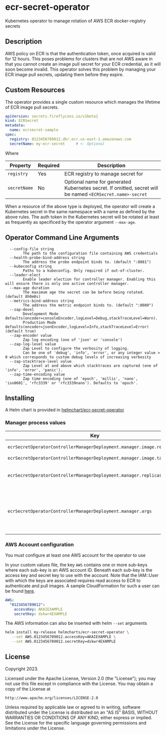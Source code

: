 # ecr-secret-operator

Kubernetes operator to manage rotation of AWS ECR docker-registry secrets

## Description

AWS policy on ECR is that the authentication token, once acquired is valid for 12 hours. This poses problems for clusters that are not AWS aware in that you cannot create an image pull secret for your ECR credential, as it will soon become invalid. This operator solves this problem by managing your ECR image pull secrets, updating them before they expire.

## Custom Resources

The operator provides a single custom resource which manages the lifetime of ECR image pull secrets.

```yaml
apiVersion: secrets.fireflycons.io/v1beta1
kind: ECRSecret
metadata:
  name: ecrsecret-sample
spec:
  registry: 0123456789012.dkr.ecr.us-east-1.amazonaws.com
  secretName: my-ecr-secret     # <- Optional

```

Where

|Property|Required|Description|
|--------|--------|-----------|
|`registry`|Yes     | ECR registry to manage secret for |
|`secretName`|No    | Optional name for generated Kubernetes secret. If omitted, secret will be named `<ECRSecret.name>-secret`

When a resource of the above type is deployed, the operator will create a Kubernetes secret in the same namespace with a name as defined by the above rules. The auth token in the Kubernetes secret will be rotated at least as frequently as specificed by the operator argument `--max-age`.

## Operator Command Line Arguments

```
  --config-file string
        The path to the configuration file containing AWS credentials
  --health-probe-bind-address string
        The address the probe endpoint binds to. (default ":8081")
  --kubeconfig string
        Paths to a kubeconfig. Only required if out-of-cluster.
  --leader-elect
        Enable leader election for controller manager. Enabling this will ensure there is only one active controller manager.
  --max-age duration
        The maximum age the secret can be before being rotated. (default 8h0m0s)
  --metrics-bind-address string
        The address the metric endpoint binds to. (default ":8080")
  --zap-devel
        Development Mode defaults(encoder=consoleEncoder,logLevel=Debug,stackTraceLevel=Warn). 
        Production Mode defaults(encoder=jsonEncoder,logLevel=Info,stackTraceLevel=Error) (default true)
  --zap-encoder value
        Zap log encoding (one of 'json' or 'console')
  --zap-log-level value
        Zap Level to configure the verbosity of logging.
        Can be one of 'debug', 'info', 'error', or any integer value > 0 which corresponds to custom debug levels of increasing verbosity
  --zap-stacktrace-level value
        Zap Level at and above which stacktraces are captured (one of 'info', 'error', 'panic').
  --zap-time-encoding value
        Zap time encoding (one of 'epoch', 'millis', 'nano', 'iso8601', 'rfc3339' or 'rfc3339nano'). Defaults to 'epoch'.
```

## Installing

A Helm chart is provided in [helmchart/ecr-secret-operator](./helmchart/ecr-secret-operator)


### Manager process values

| Key                                                                     | Value                                                |
|-------------------------------------------------------------------------|------------------------------------------------------|
| `ecrSecretOperatorControllerManagerDeployment.manager.image.repository` | Image repository.                                    |
| `ecrSecretOperatorControllerManagerDeployment.manager.image.tag`        | Image tag.                                           |
| `ecrSecretOperatorControllerManagerDeployment.manager.replicas`         | Number of operator replicas to run.                  |
| `ecrSecretOperatorControllerManagerDeployment.manager.args`             | List of command line arguments for operator process. |


### AWS Account configuration

You must configure at least one AWS account for the operator to use

In your custom values file, the key `AWS` contains one or more sub-keys where each sub-key is an AWS account ID. Beneath each sub-key is the access key and secret key to use with the account. Note that the IAM::User with which the keys are associated requires read access to ECR to authenticate and pull images. A sample CloudFormation for such a user can be found [here](./aws-infrastructure/CloudFormation.yaml).

```yaml
AWS:
  "0123456789012":
    accessKey: AKAIEXAMPLE
    secretKey: dskwr4EXAMPLE
```

The AWS information can also be inserted with helm `--set` arguments

```sh
helm install my-release helmcharts/ecr-secret-operator \
   --set AWS.0123456789012.accessKey=AKAIEXAMPLE \
   --set AWS.0123456789012.secretKey=dskwr4EXAMPLE
```
## License

Copyright 2023.

Licensed under the Apache License, Version 2.0 (the "License");
you may not use this file except in compliance with the License.
You may obtain a copy of the License at

    http://www.apache.org/licenses/LICENSE-2.0

Unless required by applicable law or agreed to in writing, software
distributed under the License is distributed on an "AS IS" BASIS,
WITHOUT WARRANTIES OR CONDITIONS OF ANY KIND, either express or implied.
See the License for the specific language governing permissions and
limitations under the License.

